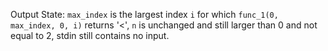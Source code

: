 Output State: `max_index` is the largest index `i` for which `func_1(0, max_index, 0, i)` returns '<', `n` is unchanged and still larger than 0 and not equal to 2, stdin still contains no input.